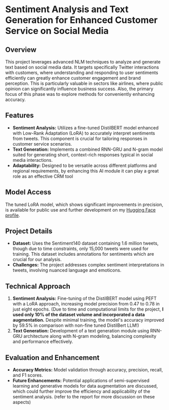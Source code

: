 # Sentiment Analysis and Text Generation for Enhanced Customer Service on Social Media

## Overview

This project leverages advanced NLM techniques to analyze and generate text based on social media data. It targets specifically Twitter interactions with customers, where understanding and responding to user sentiments efficiently can greatly enhance customer engagement and brand perception. This is particularly valuable in sectors like airlines, where public opinion can significantly influence business success. Also, the primary focus of this phase was to explore methods for conveniently enhancing accuracy.

## Features

- **Sentiment Analysis:** Utilizes a fine-tuned DistilBERT model enhanced with Low-Rank Adaptation (LoRA) to accurately interpret sentiments from tweets. This component is crucial for tailoring responses in customer service scenarios.
- **Text Generation:** Implements a combined RNN-GRU and N-gram model suited for generating short, context-rich responses typical in social media interactions.
- **Adaptability:** Designed to be versatile across different platforms and regional requirements, by enhancing this AI module it can play a great role as an effective CRM tool

## Model Access

The tuned LoRA model, which shows significant improvements in precision, is available for public use and further development on my [Hugging Face profile](https://huggingface.co/Mortezaem/Sentiment_Analysis_PEFT_on_DistilBert).

## Project Details

- **Dataset:** Uses the Sentiment140 dataset containing 1.6 million tweets, though due to time constraints, only 15,000 tweets were used for training. This dataset includes annotations for sentiments which are crucial for our analysis.
- **Challenges:** The project addresses complex sentiment interpretations in tweets, involving nuanced language and emoticons. 

## Technical Approach

1. **Sentiment Analysis:** Fine-tuning of the DistilBERT model using PEFT with a LoRA approach, increasing model precision from 0.47 to 0.78 in just eight epochs. (Due to time and computational limits for the project, **I used only 10% of the dataset volume and incorporated a data augmentation.** Despite minimal training, the model's accuracy improved by 59.5% in comparison with non-fine tuned DistilBert LLM!)
2. **Text Generation:** Development of a text generation module using RNN-GRU architecture along with N-gram modeling, balancing complexity and performance effectively.

## Evaluation and Enhancement

- **Accuracy Metrics:** Model validation through accuracy, precision, recall, and F1 scores.
- **Future Enhancements:** Potential applications of semi-supervised learning and generative models for data augmentation are discussed, which could further improve the efficiency and applicability of the sentiment analysis. (refer to the report for more discussion on these aspects)
